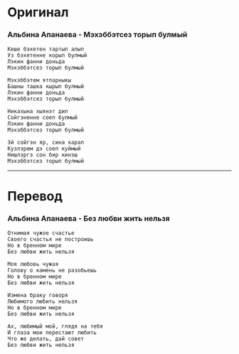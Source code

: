 # Оригинал

### Альбина Апанаева - Мэхэббэтсез торып булмый

```
Кеше бэхетен тартып алып
Уз бэхетенне корып булмый
Лэкин фанни доньда
Мэхэббэтсез торып булмый

Мэхэббэтем ятларныкы
Башны ташка кырып булмый
Лэкин фанни доньда
Мэхэббэтсез торып булмый

Никахына хыянэт дип
Сойгэненне соеп булмый
Лэкин фанни доньда
Мэхэббэтсез торып булмый

Эй сойгэн яр, сина карап
Кузлэрем дэ соеп куймый
Нишлэргэ сон бир кинэш
Мэхэббэтсез торып булмый
```

------

# Перевод

### Альбина Апанаева - Без любви жить нельзя

```
Отнимая чужое счастье
Своего счастья не построишь
Но в бренном мире
Без любви жить нельзя

Моя любовь чужая
Голову о камень не разобьешь
Но в бренном мире
Без любви жить нельзя

Измена браку говоря
Любимого любить нельзя
Но в бренном мире
Без любви жить нельзя

Ах, любимый мой, глядя на тебя
И глаза мои перестают любить
Что же делать, дай совет
Без любви жить нельзя
```